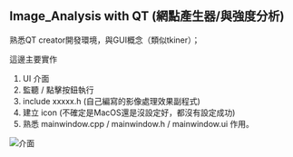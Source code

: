 Image_Analysis with QT (網點產生器/與強度分析)
-

熟悉QT creator開發環境，與GUI概念（類似tkiner）；

這邊主要實作

1. UI 介面
2. 監聽 / 點擊按鈕執行
3. include xxxxx.h (自己編寫的影像處理效果副程式)
4. 建立 icon (不確定是MacOS還是沒設定好，都沒有設定成功)
5. 熟悉  mainwindow.cpp / mainwindow.h / mainwindow.ui 作用。

![介面](https://github.com/JIK-JHONG/Notes/blob/main/Image_Analysis/demo.jpeg)

